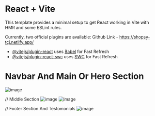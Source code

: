 # React + Vite

This template provides a minimal setup to get React working in Vite with HMR and some ESLint rules.

Currently, two official plugins are available:
Github Link - https://shopsy-tcj.netlify.app/

- [@vitejs/plugin-react](https://github.com/vitejs/vite-plugin-react/blob/main/packages/plugin-react/README.md) uses [Babel](https://babeljs.io/) for Fast Refresh
- [@vitejs/plugin-react-swc](https://github.com/vitejs/vite-plugin-react-swc) uses [SWC](https://swc.rs/) for Fast Refresh

# Navbar And Main Or Hero Section
![image](https://github.com/user-attachments/assets/567e921e-607e-4f9a-b765-a64315d95385)

// Middle Section 
![image](https://github.com/user-attachments/assets/d975d287-1566-49a4-b3ed-aff1055219fc)
![image](https://github.com/user-attachments/assets/9a097c15-2e30-44ba-8533-0c7a782e44c7)

// Footer Section And Testomonials 
![image](https://github.com/user-attachments/assets/6782d848-c73c-42bf-be10-376c9d8340ab)






